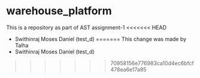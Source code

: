 # warehouse_platform
This is a repository as part of AST assignment-1
<<<<<<< HEAD

- Swithinraj Moses Daniel (test_d)
=======
This change was made by Talha 
- Swithinraj Moses Daniel (test_d)
>>>>>>> 70958156e776983ca10d4ec6bfcf478ea6e17a85
